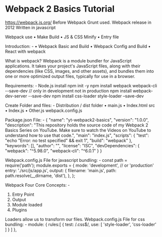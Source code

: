 # Webpack 2 Basics Tutorial

https://webpack.js.org/
Before Webpack Grunt used.
Webpack release in 2012 
Written in javascript

Webpack use
•	Make Build
•	JS & CSS Minify
•	Entry file

Introduction: -
•	Webpack Basic and Build
•	Webpack Config and Build
•	React with webpack

What is webpack?
Webpack is a module bundler for JavaScript applications. It takes your project's JavaScript files, along with their dependencies (like CSS, images, and other assets), and bundles them into one or more optimized output files, typically for use in a browser.


Requirements: -
Node.js install 
npm init -y
npm install webpack webpack-cli --save-dev // only in development not in production 
npm install webpack-dev-server --save-dev
npm install css-loader style-loader –save-dev

Create Folder and files: -
Distribution / dist folder
•	main.js
•	Index.html
src 
•	Index.js
•	Other.js
webpack.config.js


Package.json File: -
{
  "name": "yt-webpack2-basics",
  "version": "1.0.0",
  "description": "This repository holds the source code of my Webpack 2 Basics Series on YouTube. Make sure to watch the Videos on YouTube to understand how to use that code.",
  "main": "index.js",
  "scripts": {
    "test": "echo \"Error: no test specified\" && exit 1",
    "build": "webpack"
  },
  "keywords": [],
  "author": "",
  "license": "ISC",
  "devDependencies": {
    "webpack": "^5.98.0",
    "webpack-cli": "^6.0.1"
  }
}

Webpack.config.js File for javascript bundling: -
const path = require('path');
module.exports = {
  mode: 'development', // or 'production'
  entry: './src/js/app.js',
  output: {
    filename: 'main.js',
    path: path.resolve(__dirname, 'dist'),
  },
};






Webpack Four Core Concepts: -
1.	Entry Point
2.	Output 
3.	Module loaded
4.	Plugins 

Loaders allow us to transform our files.
Webpack.config.js File for css bundling: -
module: {
    rules:[
      {
        test: /\.css$/,
        use: [
          'style-loader',
          'css-loader'
        ]
      }
    ]
  },
